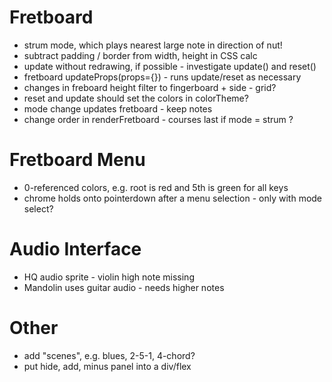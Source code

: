 # Fretboard

- strum mode, which plays nearest large note in direction of nut!
- subtract padding / border from width, height in CSS calc
- update without redrawing, if possible - investigate update() and reset()
- fretboard updateProps(props={}) - runs update/reset as necessary
- changes in freboard height filter to fingerboard + side - grid?
- reset and update should set the colors in colorTheme?
- mode change updates fretboard - keep notes
- change order in renderFretboard - courses last if mode = strum ?

# Fretboard Menu

- 0-referenced colors, e.g. root is red and 5th is green for all keys
- chrome holds onto pointerdown after a menu selection - only with mode select?

# Audio Interface

- HQ audio sprite - violin high note missing
- Mandolin uses guitar audio - needs higher notes

# Other

- add "scenes", e.g. blues, 2-5-1, 4-chord?
- put hide, add, minus panel into a div/flex
